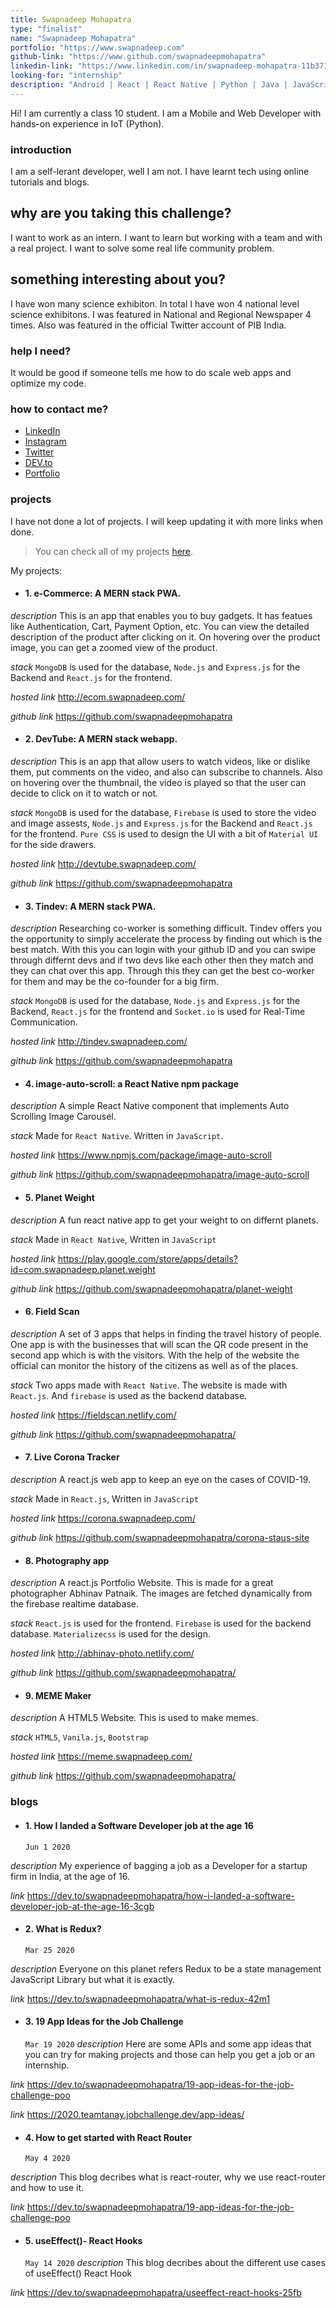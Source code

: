 ```yaml
---
title: Swapnadeep Mohapatra
type: "finalist"
name: "Swapnadeep Mohapatra"
portfolio: "https://www.swapnadeep.com"
github-link: "https://www.github.com/swapnadeepmohapatra"
linkedin-link: "https://www.linkedin.com/in/swapnadeep-mohapatra-11b371159/"
looking-for: "internship"
description: "Android | React | React Native | Python | Java | JavaScript | TypeScript | IoT"
---
```


Hi! I am currently a class 10 student. I am a Mobile and Web Developer with hands-on experience in IoT (Python).

### introduction

I am a self-lerant developer, well I am not. I have learnt tech using online tutorials and blogs.

## why are you taking this challenge?

I want to work as an intern.
I want to learn but working with a team and with a real project.
I want to solve some real life community problem.

## something interesting about you?

I have won many science exhibiton. In total I have won 4 national level science exhibitons. I was featured in National and Regional Newspaper 4 times. Also was featured in the official Twitter account of PIB India.

### help I need?

It would be good if someone tells me how to do scale web apps and optimize my code.

### how to contact me?

- [LinkedIn](https://www.linkedin.com/in/swapnadeep-mohapatra-11b371159/)
- [Instagram](https://www.instagram.com/swapnadeep_mohapatra/)
- [Twitter](https://twitter.com/swapnadeeptukk)
- [DEV.to](https://dev.to/swapnadeepmohapatra)
- [Portfolio](https://www.swapnadeep.com/)

### projects

I have not done a lot of projects. I will keep updating it with more links when done.

> You can check all of my projects [here](https://projects.swapnadeep.com).

My projects:

- #### 1. e-Commerce: A MERN stack PWA.

_description_ This is an app that enables you to buy gadgets. It has featues like Authentication, Cart, Payment Option, etc. You can view the detailed description of the product after clicking on it. On hovering over the product image, you can get a zoomed view of the product.

_stack_ `MongoDB` is used for the database, `Node.js` and `Express.js` for the Backend and `React.js` for the frontend.

_hosted link_ http://ecom.swapnadeep.com/

_github link_ https://github.com/swapnadeepmohapatra

- #### 2. DevTube: A MERN stack webapp.

_description_ This is an app that allow users to watch videos, like or dislike them, put comments on the video, and also can subscribe to channels. Also on hovering over the thumbnail, the video is played so that the user can decide to click on it to watch or not.

_stack_ `MongoDB` is used for the database, `Firebase` is used to store the video and image assests, `Node.js` and `Express.js` for the Backend and `React.js` for the frontend. `Pure CSS` is used to design the UI with a bit of `Material UI` for the side drawers.

_hosted link_ http://devtube.swapnadeep.com/

_github link_ https://github.com/swapnadeepmohapatra

- #### 3. Tindev: A MERN stack PWA.

_description_ Researching co-worker is something difficult. Tindev offers you the opportunity to simply accelerate the process by finding out which is the best match. With this you can login with your github ID and you can swipe through differnt devs and if two devs like each other then they match and they can chat over this app. Through this they can get the best co-worker for them and may be the co-founder for a big firm.

_stack_ `MongoDB` is used for the database, `Node.js` and `Express.js` for the Backend, `React.js` for the frontend and `Socket.io` is used for Real-Time Communication.

_hosted link_ http://tindev.swapnadeep.com/

_github link_ https://github.com/swapnadeepmohapatra

- #### 4. image-auto-scroll: a React Native npm package

_description_ A simple React Native component that implements Auto Scrolling Image Carousel.

_stack_ Made for `React Native`. Written in `JavaScript`.

_hosted link_ https://www.npmjs.com/package/image-auto-scroll

_github link_ https://github.com/swapnadeepmohapatra/image-auto-scroll

- #### 5. Planet Weight

_description_ A fun react native app to get your weight to on differnt planets.

_stack_ Made in `React Native`, Written in `JavaScript`

_hosted link_ https://play.google.com/store/apps/details?id=com.swapnadeep.planet.weight

_github link_ https://github.com/swapnadeepmohapatra/planet-weight

- #### 6. Field Scan

_description_ A set of 3 apps that helps in finding the travel history of people. One app is with the businesses that will scan the QR code present in the second app which is with the visitors. With the help of the website the official can monitor the history of the citizens as well as of the places.

_stack_ Two apps made with `React Native`. The website is made with `React.js`. And `firebase` is used as the backend database.

_hosted link_ https://fieldscan.netlify.com/

_github link_ https://github.com/swapnadeepmohapatra/

- #### 7. Live Corona Tracker

_description_ A react.js web app to keep an eye on the cases of COVID-19.

_stack_ Made in `React.js`, Written in `JavaScript`

_hosted link_ https://corona.swapnadeep.com/

_github link_ https://github.com/swapnadeepmohapatra/corona-staus-site

- #### 8. Photography app

_description_ A react.js Portfolio Website. This is made for a great photographer Abhinav Patnaik. The images are fetched dynamically from the firebase realtime database.

_stack_ `React.js` is used for the frontend. `Firebase` is used for the backend database. `Materializecss` is used for the design.

_hosted link_ http://abhinav-photo.netlify.com/

_github link_ https://github.com/swapnadeepmohapatra/

- #### 9. MEME Maker

_description_ A HTML5 Website. This is used to make memes.

_stack_ `HTML5`, `Vanila.js`, `Bootstrap`

_hosted link_ https://meme.swapnadeep.com/

_github link_ https://github.com/swapnadeepmohapatra/

### blogs

- #### 1. How I landed a Software Developer job at the age 16
  `Jun 1 2020`

_description_ My experience of bagging a job as a Developer for a startup firm in India, at the age of 16.

_link_ https://dev.to/swapnadeepmohapatra/how-i-landed-a-software-developer-job-at-the-age-16-3cgb

- #### 2. What is Redux?
  `Mar 25 2020`

_description_ Everyone on this planet refers Redux to be a state management JavaScript Library but what it is exactly.

_link_ https://dev.to/swapnadeepmohapatra/what-is-redux-42m1

- #### 3. 19 App Ideas for the Job Challenge
  `Mar 19 2020`
  _description_ Here are some APIs and some app ideas that you can try for making projects and those can help you get a job or an internship.

_link_ https://dev.to/swapnadeepmohapatra/19-app-ideas-for-the-job-challenge-poo

_link_ https://2020.teamtanay.jobchallenge.dev/app-ideas/

- #### 4. How to get started with React Router
  `May 4 2020`

_description_ This blog decribes what is react-router, why we use react-router and how to use it.

_link_ https://dev.to/swapnadeepmohapatra/19-app-ideas-for-the-job-challenge-poo

- #### 5. useEffect()- React Hooks
  `May 14 2020`
  _description_ This blog decribes about the different use cases of useEffect() React Hook

_link_ https://dev.to/swapnadeepmohapatra/useeffect-react-hooks-25fb
